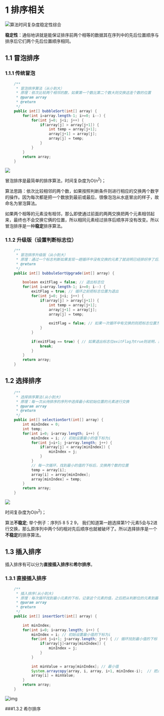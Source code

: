 # 1 排序相关

![算法时间复杂度稳定性综合](https://github.com/RunningHong/LearnNotes/blob/master/picture/%E7%AE%97%E6%B3%95%E6%97%B6%E9%97%B4%E5%A4%8D%E6%9D%82%E5%BA%A6%E7%A8%B3%E5%AE%9A%E6%80%A7%E7%BB%BC%E5%90%88.png?raw=true)

**稳定性**：通俗地讲就是能保证排序前两个相等的数据其在序列中的先后位置顺序与排序后它们两个先后位置顺序相同。

## 1.1 冒泡排序

### 1.1.1 传统冒泡

```java
    /**
     * 冒泡排序算法（从小到大）
     * 原理：依次比较两个相邻的数，如果第一个数比第二个数大则交换这连个数的位置
     * @param array
     * @return
     */
    public int[] bubbleSort(int[] array) {
        for(int i=array.length-1; i>=0; i--) {
            for(int j=0; j<i; j++) {
                if(array[j] > array[j+1]) {
                    int temp = array[j+1];
                    array[j+1] = array[j];
                    array[j] = temp;
                }
            }
        }
        return array;
    }
```

![](https://github.com/CyC2018/CS-Notes/blob/master/pics/1a2f2998-d0da-41c8-8222-1fd95083a66b.png?raw=true)

冒泡排序是最简单的排序算法，时间复杂度为O(n<sup>2</sup>)；

算法思路：依次比较相邻的两个数，如果按照判断条件则进行相应的交换两个数字的操作。因为每次都是把一个数放到最前或最后，很像泡泡从水底冒出的样子，故命名为冒泡算法。

如果两个相等的元素没有相邻，那么即使通过前面的两两交换把两个元素相邻起来，最终也不会交换它俩的位置，所以相同元素经过排序后顺序并没有改变。所以冒泡排序是一种**稳定**排序算法。 

### 1.1.2 升级版（设置判断标志位）

```java
	/**
	 * 冒泡排序升级版（从小到大）
	 * 原理：通过一个标志判断如果发现一趟循环中没有交换的元素了就说明已经排好序了后面就不用再比较
	 * @return
	 */
	public int[] bubbuleSortUpgrade(int[] array) {
		
		boolean exitFlag = false; // 退出标志位
		for(int i=array.length-1; i>=0; i--) {
			exitFlag = true; // 循环之前把标志位置为退出
	        for(int j=0; j<i; j++) {
	            if(array[j] > array[j+1]) {
	                int temp = array[j+1];
	                array[j+1] = array[j];
	                array[j] = temp;
	                
	                exitFlag = false; // 如果一次循环中有交换的则把标志位置为false
	            }
	        }
	        
			if(exitFlag == true) { // 如果退出标志位exitFlag为true则说明，这次循环中数组已经有序了则直接退出循环
				break;
			}
	    }
		return array;
	}
```

## 1.2 选择排序

```java
    /**
     * 选择排序算法(从小到大)
     * 原理：每一次从待排序的序列中选择最小和初始位置的元素进行交换
     * @param array
     * @return
     */
    public int[] selectionSort(int[] array) {
        int minIndex = 0;
        int temp;
        for(int i=0; i<array.length; i++) {
            minIndex = i; // 初始设置最小的值下标为i
            for(int j=i+1; j<array.length; j++) {
                if(array[j] < array[minIndex]) {
                    minIndex = j;
                }
            }
            // 每一次循环，找到最小的值的下标后，交换两个数的位置
            temp = array[i];
            array[i] = array[minIndex];
            array[minIndex] = temp;
        }
        return array;
    }
```

![](https://raw.githubusercontent.com/CyC2018/CS-Notes/master/pics/37e79a32-95a9-4503-bdb1-159527e628b8.png)

时间复杂度为O(n<sup>2</sup>)；

算法**不稳定**; 举个例子：序列5 8 5 2 9， 我们知道第一趟选择第1个元素5会与2进行交换，那么原序列中两个5的相对先后顺序也就被破坏了。所以选择排序是一个**不稳定**的排序算法。          

## 1.3 插入排序

插入排序有可以分为**直接插入排序**和**希尔排序**。

### 1.3.1 直接插入排序

```java
	/**
	 * 插入排序(从小到大)
	 * 原理：每次循环找到最小元素的下标，记录这个元素的值，之后把从判断位的元素到最小值下标的元素全部后移一位，最后把记录的最小值赋值到判断位
	 * @param array
	 * @return
	 */
	public int[] insertSort(int[] array) {
		
		int minIndex;
		for(int i=0; i<array.length; i++) {
			minIndex = i; // 初始设置最小值的下标为i
			for(int j=i+1; j<array.length; j++) { // 循环找到最小值的下标
				if(array[j]<array[minIndex]) {
					minIndex = j;
				}
			}
			
			int minValue = array[minIndex]; // 最小值
			System.arraycopy(array, i, array, i+1, minIndex-i);  // 把从i到minIndex(共 minIndex-i)的下标的元素向后移1位
			array[i] = minValue;
		}
		return array;
	}
```

![img](https://github.com/RunningHong/LearnNotes/blob/master/picture/selectionSort.png?raw=true)

###1.3.2 希尔排序

```java

```







	





















